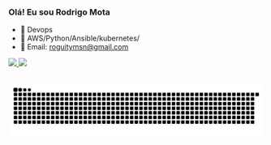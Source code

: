 ### Olá! Eu sou Rodrigo Mota 

- 🔭 Devops
- 🌱 AWS/Python/Ansible/kubernetes/
- 📩 Email: roguitymsn@gmail.com

<div>
  <a href="https://github.com/rodrigomota01">
  <img height="150em" src="https://github-readme-stats.vercel.app/api?username=rodrigomota01&show_icons=true&theme=merko&include_all_commits=true&count_private=true"/>
  <img height="150em" src="https://github-readme-stats.vercel.app/api/top-langs/?username=rodrigomota01&layout=compact&langs_count=7&theme=merko"/>
</div>
  
  ##
 <!-- 
<div style="display: inline_block"><br>
  <img align="center" alt="Rafa-Js" height="30" width="40" src="https://raw.githubusercontent.com/devicons/devicon/master/icons/javascript/javascript-plain.svg">
  <img align="center" alt="Rafa-HTML" height="30" width="40" src="https://raw.githubusercontent.com/devicons/devicon/master/icons/html5/html5-original.svg">
  <img align="center" alt="Rafa-CSS" height="30" width="40" src="https://raw.githubusercontent.com/devicons/devicon/master/icons/css3/css3-original.svg">
</div>
-->
  
 <!-- 
 [![Top Langs](https://github-readme-stats.vercel.app/api/top-langs/?username=rodrigomota01&layout=compact)](https://github.com/rodrigomota01)
-->
  <!--
<div>
  <a href="https://www.youtube.com/" target="_blank"><img src="https://img.shields.io/badge/YouTube-FF0000?style=for-the-badge&logo=youtube&logoColor=white" target="_blank"></a>
 <a href="https://discord.gg/G9GPg5SA751111" target="_blank"><img src="https://img.shields.io/badge/Discord-7289DA?style=for-the-badge&logo=discord&logoColor=white" target="_blank"></a> 
  <a href = "mailto:roguitymsn@gmail.com"><img src="https://img.shields.io/badge/-Gmail-%23333?style=for-the-badge&logo=gmail&logoColor=white" target="_blank"></a>
  <a href="https://www.linkedin.com/in/rodrigomotasousa/" target="_blank"><img src="https://img.shields.io/badge/-LinkedIn-%230077B5?style=for-the-badge&logo=linkedin&logoColor=white" target="_blank"></a> 
-->
 
  ![Snake animation](https://github.com/rodrigomota01/rodrigomota01/blob/output/github-contribution-grid-snake.svg)
 
</div>
  
  
